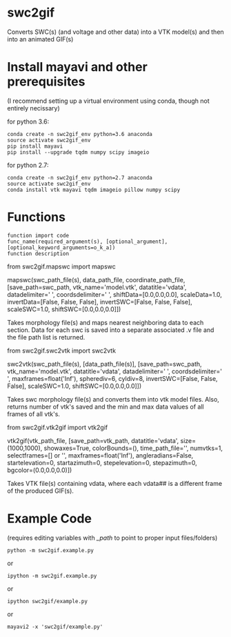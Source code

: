 # swc2gif
Converts SWC(s) (and voltage and other data) into a VTK model(s) and then into an animated GIF(s)


# Install mayavi and other prerequisites
(I recommend setting up a virtual environment using conda, though not entirely necissary)

for python 3.6:

    conda create -n swc2gif_env python=3.6 anaconda
    source activate swc2gif_env
    pip install mayavi
    pip install --upgrade tqdm numpy scipy imageio

for python 2.7:

    conda create -n swc2gif_env python=2.7 anaconda
    source activate swc2gif_env
    conda install vtk mayavi tqdm imageio pillow numpy scipy

# Functions
    function import code
    func_name(required_argument(s), [optional_argument], [optional_keyword_arguments=o_k_a])
    function description

from swc2gif.mapswc import mapswc

mapswc(swc_path_file(s), data_path_file, coordinate_path_file,
    [save_path=swc_path, vtk_name='model.vtk', datatitle='vdata',
    datadelimiter=' ', coordsdelimiter='	',
    shiftData=[0.0,0.0,0.0], scaleData=1.0,
    invertData=[False, False, False], invertSWC=[False, False, False],
    scaleSWC=1.0, shiftSWC=[0.0,0.0,0.0]])
    
Takes morphology file(s) and maps nearest neighboring data to each
    section. Data for each swc is saved into a separate associated
    .v file and the file path list is returned.

from swc2gif.swc2vtk import swc2vtk

swc2vtk(swc_path_file(s), [data_path_file(s)],
    [save_path=swc_path, vtk_name='model.vtk', datatitle='vdata',
    datadelimiter=' ', coordsdelimiter='	', maxframes=float('Inf'),
    spherediv=6, cyldiv=8, invertSWC=[False, False, False],
    scaleSWC=1.0, shiftSWC=[0.0,0.0,0.0]])
    
Takes swc morphology file(s) and converts them into vtk model files.
    Also, returns number of vtk's saved and the min and max data values
    of all frames of all vtk's.

from swc2gif.vtk2gif import vtk2gif

vtk2gif(vtk_path_file,
    [save_path=vtk_path, datatitle='vdata', size=(1000,1000),
    showaxes=True, colorBounds=(), time_path_file='', numvtks=1,
    selectframes=[] or '', maxframes=float('Inf'), angleradians=False,
    startelevation=0, startazimuth=0, stepelevation=0, stepazimuth=0,
    bgcolor=(0.0,0.0,0.0)])
    
Takes VTK file(s) containing vdata, where each vdata## is a different
    frame of the produced GIF(s).



# Example Code
(requires editing variables with *_path* to point to proper input files/folders)

    python -m swc2gif.example.py

or

    ipython -m swc2gif.example.py
or

    ipython swc2gif/example.py
or

    mayavi2 -x 'swc2gif/example.py'
